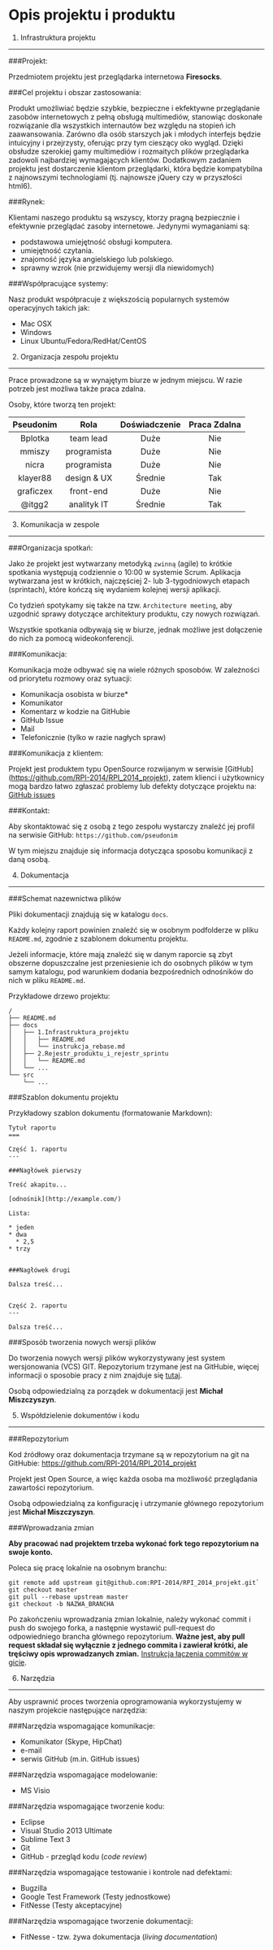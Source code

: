Opis projektu i produktu
====



1. Infrastruktura projektu
----

###Projekt:

Przedmiotem projektu jest przeglądarka internetowa **Firesocks**.

###Cel projektu i obszar zastosowania:

Produkt umożliwiać będzie szybkie, bezpieczne i ekfektywne przeglądanie zasobów internetowych z pełną obsługą multimediów, stanowiąc doskonałe rozwiązanie dla wszystkich internautów bez względu na stopień ich zaawansowania. 
Zarówno dla osób starszych jak i młodych interfejs będzie intuicyjny i przejrzysty, oferując przy tym cieszący oko wygląd.
Dzięki obsłudze szerokiej gamy multimediów i rozmaitych plików przeglądarka zadowoli najbardziej wymagających klientów.
Dodatkowym zadaniem projektu jest dostarczenie klientom przeglądarki, która będzie kompatybilna z najnowszymi technologiami (tj. najnowsze jQuery czy w przyszłości html6).

###Rynek:

Klientami naszego produktu są wszyscy, ktorzy pragną bezpiecznie i efektywnie przeglądać zasoby internetowe. 
Jedynymi wymaganiami są:

* podstawowa umiejętność obsługi komputera.
* umiejętność czytania. 
* znajomość języka angielskiego lub polskiego.
* sprawny wzrok (nie przwidujemy wersji dla niewidomych)

###Współpracujące systemy:

Nasz produkt współpracuje z większością popularnych systemów operacyjnych takich jak:

* Mac OSX
* Windows
* Linux Ubuntu/Fedora/RedHat/CentOS

2. Organizacja zespołu projektu
----

Prace prowadzone są w wynajętym biurze w jednym miejscu. W razie potrzeb jest możliwa także praca zdalna.

Osoby, które tworzą ten projekt:

| Pseudonim | Rola        | Doświadczenie | Praca Zdalna |
|:---------:|:-----------:|:-------------:|:------------:|
| Bplotka   | team lead   | Duże          | Nie          |
| mmiszy    | programista | Duże          | Nie          |
| nicra     | programista | Duże          | Nie          |
| klayer88  | design & UX | Średnie       | Tak          |
| graficzex | front-end   | Duże          | Nie          |
| @itgg2    | analityk IT | Średnie       | Tak          | 


3. Komunikacja w zespole
----

###Organizacja spotkań:

Jako że projekt jest wytwarzany metodyką `zwinną` (agile) to krótkie spotkania występują codziennie o 10:00 w systemie Scrum. Aplikacja wytwarzana jest w krótkich, najczęściej 2- lub 3-tygodniowych etapach (sprintach), które kończą się wydaniem kolejnej wersji aplikacji.

Co tydzień spotykamy się także na tzw. `Architecture meeting`, aby uzgodnić sprawy dotyczące architektury produktu, czy nowych rozwiązań.

Wszystkie spotkania odbywają się w biurze, jednak możliwe jest dołączenie do nich za pomocą wideokonferencji.

###Komunikacja:

Komunikacja może odbywać się na wiele różnych sposobów. W zależności od priorytetu rozmowy oraz sytuacji:
* Komunikacja osobista w biurze* 
* Komunikator 
* Komentarz w kodzie na GitHubie
* GitHub Issue
* Mail
* Telefonicznie (tylko w razie nagłych spraw)

###Komunikacja z klientem:

Projekt jest produktem typu OpenSource rozwijanym w serwisie [GitHub] (https://github.com/RPI-2014/RPI_2014_projekt), zatem klienci i użytkownicy mogą bardzo łatwo zgłaszać problemy lub defekty dotyczące projektu na: [GitHub issues](https://github.com/RPI-2014/RPI_2014_projekt/issues)

###Kontakt:

Aby skontaktować się z osobą z tego zespołu wystarczy znaleźć jej profil na serwisie GitHub: `https://github.com/pseudonim`

W tym miejszu znajduje się informacja dotycząca sposobu komunikacji z daną osobą.

4. Dokumentacja
----

###Schemat nazewnictwa plików

Pliki dokumentacji znajdują się w katalogu `docs`.

Każdy kolejny raport powinien znaleźć się w osobnym podfolderze w pliku `README.md`, zgodnie z szablonem dokumentu projektu.

Jeżeli informacje, które mają znaleźć się w danym raporcie są zbyt obszerne dopuszczalne jest przeniesienie ich do osobnych plików w tym samym katalogu, pod warunkiem dodania bezpośrednich odnośników do nich w pliku `README.md`.

Przykładowe drzewo projektu:

```
/
├── README.md
├── docs
│   ├── 1.Infrastruktura_projektu
│   │   ├── README.md
│   │   └── instrukcja_rebase.md
│   ├── 2.Rejestr_produktu_i_rejestr_sprintu
│   │   └── README.md
│   └── ...
└── src
    └── ...
```

###Szablon dokumentu projektu

Przykładowy szablon dokumentu (formatowanie Markdown):

```
Tytuł raportu
===

Część 1. raportu
---

###Nagłówek pierwszy

Treść akapitu...

[odnośnik](http://example.com/)

Lista:

* jeden
* dwa
  * 2,5
* trzy


###Nagłówek drugi

Dalsza treść...


Część 2. raportu
---

Dalsza treść...

```

###Sposób tworzenia nowych wersji plików

Do tworzenia nowych wersji plików wykorzystywany jest system wersjonowania (VCS) GIT. Repozytorium trzymane jest na GitHubie, więcej informacji o sposobie pracy z nim znajduje się [tutaj](#5-wspo%CC%81%C5%82dzielenie-dokumento%CC%81w-i-kodu).

Osobą odpowiedzialną za porządek w dokumentacji jest **Michał Miszczyszyn**.


5. Współdzielenie dokumentów i kodu
----

###Repozytorium

Kod źródłowy oraz dokumentacja trzymane są w repozytorium na git na GitHubie: https://github.com/RPI-2014/RPI_2014_projekt

Projekt jest Open Source, a więc każda osoba ma możliwość przeglądania zawartości repozytorium.

Osobą odpowiedzialną za konfigurację i utrzymanie głównego repozytorium jest **Michał Miszczyszyn**.

###Wprowadzania zmian

**Aby pracować nad projektem trzeba wykonać fork tego repozytorium na swoje konto.**

Poleca się pracę lokalnie na osobnym branchu:

```
git remote add upstream git@github.com:RPI-2014/RPI_2014_projekt.git`
git checkout master
git pull --rebase upstream master
git checkout -b NAZWA_BRANCHA
```

Po zakończeniu wprowadzania zmian lokalnie, należy wykonać commit i push do swojego forka, a następnie wystawić pull-request do odpowiedniego brancha głównego repozytorium. **Ważne jest, aby pull request składał się wyłącznie z jednego commita i zawierał krótki, ale tręściwy opis wprowadzanych zmian.** [Instrukcja łączenia commitów w gicie](instrukcja_rebase.md).


6. Narzędzia
----

Aby usprawnić proces tworzenia oprogramowania wykorzystujemy w naszym projekcie następujące narzędzia: 

###Narzędzia wspomagające komunikacje:

* Komunikator (Skype, HipChat)
* e-mail
* serwis GitHub (m.in. GitHub issues)

###Narzędzia wspomagające modelowanie:

* MS Visio

###Narzędzia wspomagające tworzenie kodu:

* Eclipse
* Visual Studio 2013 Ultimate
* Sublime Text 3
* Git
* GitHub - przegląd kodu (*code review*)

###Narzędzia wspomagające testowanie i kontrole nad defektami:

* Bugzilla
* Google Test Framework (Testy jednostkowe)
* FitNesse (Testy akceptacyjne)

###Narzędzia wspomagające tworzenie dokumentacji:

* FitNesse - tzw. żywa dokumentacja (*living documentation*)

